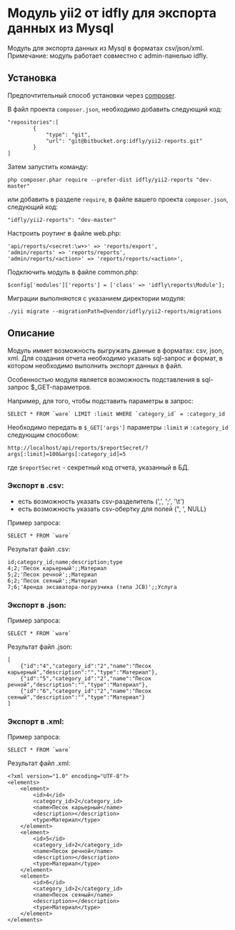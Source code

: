 Модуль yii2 от idfly для экспорта данных из Mysql
=====================

Модуль для экспорта данных из Mysql в форматах csv/json/xml.
Примечание: модуль работает совместно с admin-панелью idfly.


Установка
---------

Предпочтительный способ установки через [composer](http://getcomposer.org/download/).

В файл проекта `composer.json`, необходимо добавить следующий код:

```
"repositories":[
        {
            "type": "git",
            "url": "git@bitbucket.org:idfly/yii2-reports.git"
        }
]
```

Затем запустить команду:

```
php composer.phar require --prefer-dist idfly/yii2-reports "dev-master"
```

или добавить в разделе `require`, в файле вашего проекта `composer.json`, следующий код:

```
"idfly/yii2-reports": "dev-master"
```

Настроить роутинг в файле web.php:

```
'api/reports/<secret:\w+>' => 'reports/export',
'admin/reports' => 'reports/reports',
'admin/reports/<action>' => 'reports/reports/<action>',
```

Подключить модуль в файле common.php:

```
$config['modules']['reports'] = ['class' => 'idfly\reports\Module'];
```

Миграции выполняются с указанием директории модуля:

```
﻿./yii migrate --migrationPath=@vendor/idfly/yii2-reports/migrations
```


Описание
---------

Модуль иммет возможность выгружать данные в форматах: csv, json, xml.
Для создания отчета необходимо указать sql-запрос и формат, в котором
необходимо выполнить экспорт данных в файл.

Особенностью модуля является возможность подставления в sql-запрос
$_GET-параметров.

Например, для того, чтобы подставить параметры в запрос:

```
SELECT * FROM `ware` LIMIT :limit WHERE `category_id` = :category_id
```

Необходимо передать в `$_GET['args']` параметры `:limit` и `:category_id`
следующим способом:

```
http://localhost/api/reports/$reportSecret/?args[:limit]=100&args[:category_id]=5
```

где `$reportSecret` - секретный код отчета, указанный в БД.


### Экспорт в .csv:

 - есть возможность указать csv-разделитель (',', ';', '\t')
 - есть возможность указать csv-обертку для полей (", ', NULL)

Пример запроса:

```
SELECT * FROM `ware`
```
Результат файл .csv:

```
id;category_id;name;description;type
4;2;'Песок карьерный';;Материал
5;2;'Песок речной';;Материал
6;2;'Песок сеяный';;Материал
7;6;'Аренда эксаватора-погрузчика (типа JCB)';;Услуга
```


### Экспорт в .json:

Пример запроса:

```
SELECT * FROM `ware`
```

Результат файл .json:

```
[
    {"id":"4","category_id":"2","name":"Песок карьерный","description":"","type":"Материал"},
    {"id":"5","category_id":"2","name":"Песок речной","description":"","type":"Материал"},
    {"id":"6","category_id":"2","name":"Песок сеяный","description":"","type":"Материал"}
]
```

### Экспорт в .xml:

Пример запроса:

```
SELECT * FROM `ware`
```

Результат файл .xml:

```
<?xml version="1.0" encoding="UTF-8"?>
<elements>
    <element>
    	<id>4</id>
    	<category_id>2</category_id>
    	<name>Песок карьерный</name>
    	<description></description>
    	<type>Материал</type>
    </element>
    <element>
    	<id>5</id>
    	<category_id>2</category_id>
    	<name>Песок речной</name>
    	<description></description>
    	<type>Материал</type>
    </element>
    <element>
    	<id>6</id>
    	<category_id>2</category_id>
    	<name>Песок сеяный</name>
    	<description></description>
    	<type>Материал</type>
    </element>
</elements>
```